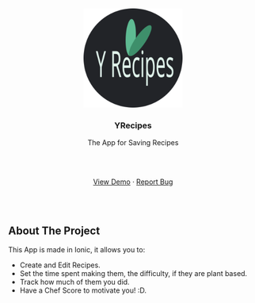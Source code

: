 <!-- PROJECT LOGO -->
<br />
<p align="center">
  <a href="https://github.com/othneildrew/Best-README-Template">
    <img src="media/logo.svg" alt="Logo" width="200" height="200">
  </a>

  <h3 align="center">YRecipes</h3>
  <p align="center">The App for Saving Recipes</p>
  <br>
  <br>

  <p align="center">
    <a href="https://github.com/othneildrew/Best-README-Template">View Demo</a>
    ·
    <a href="https://github.com/miguelcanosantana/YRecipes-App/issues">Report Bug</a>
  </p>
</p>

<br>
<br>

<!-- ABOUT THE App -->
## About The Project
This App is made in Ionic, it allows you to:
* Create and Edit Recipes.
* Set the time spent making them, the difficulty, if they are plant based.
* Track how much of them you did.
* Have a Chef Score to motivate you! :D.
